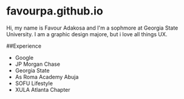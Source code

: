 # favourpa.github.io

Hi, my name is Favour Adakosa and I'm a sophmore at Georgia State University. I am a graphic design majore, but i love all things UX.

##Experience 
+ Google 
+ JP Morgan Chase
+ Georgia State
+ As Roma Academy Abuja
+ SOFU Lifestyle 
+ XULA Atlanta Chapter
